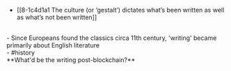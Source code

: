 - [[8-1c4d1a1 The culture (or ‘gestalt’) dictates what’s been written as well as what’s not been written]]
<br>
- Since Europeans found the classics circa 11th century, 'writing' became primarily about English literature
<br>
- #history
<br>
**What'd be the writing post-blockchain?**